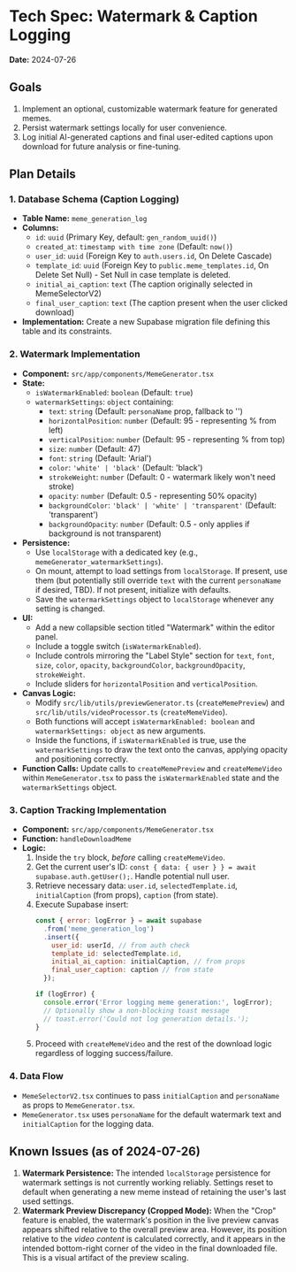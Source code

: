 # Tech Spec: Watermark & Caption Logging

**Date:** 2024-07-26

## Goals

1.  Implement an optional, customizable watermark feature for generated memes.
2.  Persist watermark settings locally for user convenience.
3.  Log initial AI-generated captions and final user-edited captions upon download for future analysis or fine-tuning.

## Plan Details

### 1. Database Schema (Caption Logging)

*   **Table Name:** `meme_generation_log`
*   **Columns:**
    *   `id`: `uuid` (Primary Key, default: `gen_random_uuid()`)
    *   `created_at`: `timestamp with time zone` (Default: `now()`)
    *   `user_id`: `uuid` (Foreign Key to `auth.users.id`, On Delete Cascade)
    *   `template_id`: `uuid` (Foreign Key to `public.meme_templates.id`, On Delete Set Null) - Set Null in case template is deleted.
    *   `initial_ai_caption`: `text` (The caption originally selected in MemeSelectorV2)
    *   `final_user_caption`: `text` (The caption present when the user clicked download)
*   **Implementation:** Create a new Supabase migration file defining this table and its constraints.

### 2. Watermark Implementation

*   **Component:** `src/app/components/MemeGenerator.tsx`
*   **State:**
    *   `isWatermarkEnabled`: `boolean` (Default: `true`)
    *   `watermarkSettings`: `object` containing:
        *   `text`: `string` (Default: `personaName` prop, fallback to '')
        *   `horizontalPosition`: `number` (Default: 95 - representing % from left)
        *   `verticalPosition`: `number` (Default: 95 - representing % from top)
        *   `size`: `number` (Default: 47)
        *   `font`: `string` (Default: 'Arial')
        *   `color`: `'white' | 'black'` (Default: 'black')
        *   `strokeWeight`: `number` (Default: 0 - watermark likely won't need stroke)
        *   `opacity`: `number` (Default: 0.5 - representing 50% opacity)
        *   `backgroundColor`: `'black' | 'white' | 'transparent'` (Default: 'transparent')
        *   `backgroundOpacity`: `number` (Default: 0.5 - only applies if background is not transparent)
*   **Persistence:**
    *   Use `localStorage` with a dedicated key (e.g., `memeGenerator_watermarkSettings`).
    *   On mount, attempt to load settings from `localStorage`. If present, use them (but potentially still override `text` with the current `personaName` if desired, TBD). If not present, initialize with defaults.
    *   Save the `watermarkSettings` object to `localStorage` whenever any setting is changed.
*   **UI:**
    *   Add a new collapsible section titled "Watermark" within the editor panel.
    *   Include a toggle switch (`isWatermarkEnabled`).
    *   Include controls mirroring the "Label Style" section for `text`, `font`, `size`, `color`, `opacity`, `backgroundColor`, `backgroundOpacity`, `strokeWeight`.
    *   Include sliders for `horizontalPosition` and `verticalPosition`.
*   **Canvas Logic:**
    *   Modify `src/lib/utils/previewGenerator.ts` (`createMemePreview`) and `src/lib/utils/videoProcessor.ts` (`createMemeVideo`).
    *   Both functions will accept `isWatermarkEnabled: boolean` and `watermarkSettings: object` as new arguments.
    *   Inside the functions, if `isWatermarkEnabled` is true, use the `watermarkSettings` to draw the text onto the canvas, applying opacity and positioning correctly.
*   **Function Calls:** Update calls to `createMemePreview` and `createMemeVideo` within `MemeGenerator.tsx` to pass the `isWatermarkEnabled` state and the `watermarkSettings` object.

### 3. Caption Tracking Implementation

*   **Component:** `src/app/components/MemeGenerator.tsx`
*   **Function:** `handleDownloadMeme`
*   **Logic:**
    1.  Inside the `try` block, *before* calling `createMemeVideo`.
    2.  Get the current user's ID: `const { data: { user } } = await supabase.auth.getUser();`. Handle potential null user.
    3.  Retrieve necessary data: `user.id`, `selectedTemplate.id`, `initialCaption` (from props), `caption` (from state).
    4.  Execute Supabase insert:
        ```javascript
        const { error: logError } = await supabase
          .from('meme_generation_log')
          .insert({
            user_id: userId, // from auth check
            template_id: selectedTemplate.id,
            initial_ai_caption: initialCaption, // from props
            final_user_caption: caption // from state
          });

        if (logError) {
          console.error('Error logging meme generation:', logError);
          // Optionally show a non-blocking toast message
          // toast.error('Could not log generation details.');
        }
        ```
    5.  Proceed with `createMemeVideo` and the rest of the download logic regardless of logging success/failure.

### 4. Data Flow

*   `MemeSelectorV2.tsx` continues to pass `initialCaption` and `personaName` as props to `MemeGenerator.tsx`.
*   `MemeGenerator.tsx` uses `personaName` for the default watermark text and `initialCaption` for the logging data. 

## Known Issues (as of 2024-07-26)

1.  **Watermark Persistence:** The intended `localStorage` persistence for watermark settings is not currently working reliably. Settings reset to default when generating a new meme instead of retaining the user's last used settings.
2.  **Watermark Preview Discrepancy (Cropped Mode):** When the "Crop" feature is enabled, the watermark's position in the live preview canvas appears shifted relative to the overall preview area. However, its position relative to the *video content* is calculated correctly, and it appears in the intended bottom-right corner of the video in the final downloaded file. This is a visual artifact of the preview scaling. 